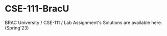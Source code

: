 # CSE-111-BracU
BRAC University / CSE-111 / Lab Assignment's Solutions are available here. (Spring'23)
